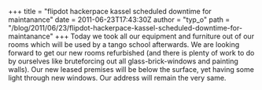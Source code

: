 +++
title = "flipdot hackerpace kassel scheduled downtime for maintanance"
date = 2011-06-23T17:43:30Z
author = "typ_o"
path = "/blog/2011/06/23/flipdot-hackerpace-kassel-scheduled-downtime-for-maintanance"
+++
Today we took all our equipment and furniture out of our rooms which
will be used by a tango school afterwards. We are looking forward to get
our new rooms refurbished (and there is plenty of work to do by
ourselves like bruteforcing out all glass-brick-windows and painting
walls). Our new leased premises will be below the surface, yet having
some light through new windows. Our address will remain the very same.
